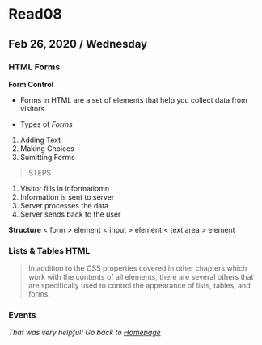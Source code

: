 # Read08
## Feb 26, 2020 / Wednesday

### HTML Forms
**Form Control**
- Forms in HTML are a set of elements that help you collect data from visitors.


- Types of *Forms*
1. Adding Text
2. Making Choices
3. Sumitting Forms


> STEPS

1. Visitor fills in informatiomn
2. Information is sent to server
3. Server processes the data
4. Server sends back to the user

**Structure**
< form > element
< input > element
< text area > element

### Lists & Tables HTML
> In addition to the CSS properties covered in other chapters which work with the contents of all elements, there are several others that are specifically used to control the appearance of lists, tables, and forms.

### Events


*That was very helpful! Go back to [Homepage](README.md)*